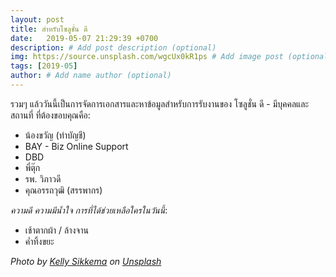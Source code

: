 ```yaml
---
layout: post
title: สำหรับโซลูชั่น ดี
date:   2019-05-07 21:29:39 +0700
description: # Add post description (optional)
img: https://source.unsplash.com/wgcUx0kR1ps # Add image post (optional)
tags: [2019-05]
author: # Add name author (optional)
---
```

รวมๆ แล้ววันนี้เป็นการจัดการเอกสารและหาข้อมูลสำหรับการรับงานของ โซลูชั่น ดี - มีบุคคลและสถานที่ ที่ต้องขอบคุณคือ:
- น้องขวัญ (ทำบัญชี)
- BAY - Biz Online Support
- DBD
- พี่ตุ๊ก
- รพ. วิภาวดี
- คุณอรรถวุฒิ (สรรพากร) <i class="fa fa-child" style="color:plum"></i>

*ความดี ความมีน้ำใจ การที่ได้ช่วยเหลือใครในวันนี้*:
- เช้าตากผ้า / ล้างจาน
- ค่ำทิ้งขยะ

*Photo by [Kelly Sikkema](https://unsplash.com/@kellysikkema) on [Unsplash](https://unsplash.com)*
